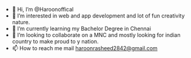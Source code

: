 - 👋 Hi, I’m @Haroonoffical
- 👀 I’m interested in web and app development and lot of fun creativity nature.
- 🌱 I’m currently learning my Bachelor Degree in Chennai
- 💞️ I’m looking to collaborate on a MNC and mostly looking for indian country to make proud to y nation.
- 📫 How to reach me mail haroonrasheed2842@gmail.com

<!---
Haroonoffical/Haroonoffical is a ✨ special ✨ repository because its `README.md` (this file) appears on your GitHub profile.
You can click the Preview link to take a look at your changes.
--->
